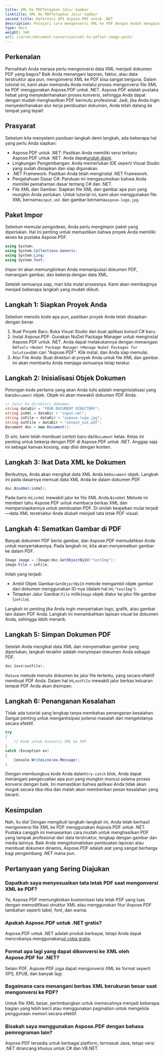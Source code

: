 ```yaml
---
title: XML Ke PDFTetapkan Jalur Gambar
linktitle: XML Ke PDFTetapkan Jalur Gambar
second_title: Referensi API Aspose.PDF untuk .NET
description: Pelajari cara mengonversi XML ke PDF dengan mudah menggunakan Aspose.PDF untuk .NET. Panduan terperinci ini memandu Anda melalui proses langkah demi langkah, dari penyiapan hingga penyelesaian.
type: docs
weight: 340
url: /id/net/document-conversion/xml-to-pdfset-image-path/
---
```

## Perkenalan

Pernahkah Anda merasa perlu mengonversi data XML menjadi dokumen PDF yang bagus? Baik Anda menangani laporan, faktur, atau data terstruktur apa pun, mengonversi XML ke PDF bisa sangat berguna. Dalam tutorial ini, kami akan memandu Anda melalui proses mengonversi file XML ke PDF menggunakan Aspose.PDF untuk .NET. Aspose.PDF adalah pustaka hebat yang menyederhanakan proses konversi, sehingga Anda dapat dengan mudah menghasilkan PDF bermutu profesional. Jadi, jika Anda ingin menyederhanakan alur kerja pembuatan dokumen, Anda telah datang ke tempat yang tepat!

## Prasyarat

Sebelum kita menyelami panduan langkah demi langkah, ada beberapa hal yang perlu Anda siapkan:

-  Aspose.PDF untuk .NET: Pastikan Anda memiliki versi terbaru Aspose.PDF untuk .NET. Anda dapat[unduh disini](https://releases.aspose.com/pdf/net/).
- Lingkungan Pengembangan: Anda memerlukan IDE seperti Visual Studio yang sudah disiapkan dan siap digunakan.
- .NET Framework: Pastikan Anda telah menginstal .NET Framework.
- Pengetahuan Dasar C#: Panduan ini mengasumsikan bahwa Anda memiliki pemahaman dasar tentang C# dan .NET.
-  File XML dan Gambar: Siapkan file XML dan gambar apa pun yang mungkin Anda perlukan. Untuk tutorial ini, kami akan menggunakan file XML bernama`input.xml` dan gambar bernama`aspose-logo.jpg`.

## Paket Impor

Sebelum memulai pengodean, Anda perlu mengimpor paket yang diperlukan. Hal ini penting untuk memastikan bahwa proyek Anda memiliki akses ke pustaka Aspose.PDF.

```csharp
using System;
using System.Collections.Generic;
using System.Linq;
using System.Text;
```

Impor ini akan memungkinkan Anda memanipulasi dokumen PDF, menangani gambar, dan bekerja dengan data XML.

Setelah semuanya siap, mari kita mulai prosesnya. Kami akan membaginya menjadi beberapa langkah yang mudah diikuti.

## Langkah 1: Siapkan Proyek Anda

Sebelum menulis kode apa pun, pastikan proyek Anda telah disiapkan dengan benar.

1. Buat Proyek Baru: Buka Visual Studio dan buat aplikasi konsol C# baru.
2.  Instal Aspose.PDF: Gunakan NuGet Package Manager untuk menginstal Aspose.PDF untuk .NET. Anda dapat melakukannya dengan menavigasi ke`Tools` >`NuGet Package Manager` >`Manage NuGet Packages for Solution`dan cari "Aspose.PDF". Klik instal, dan Anda siap memulai.
3. Atur File Anda: Buat direktori di proyek Anda untuk file XML dan gambar. Ini akan membantu Anda menjaga semuanya tetap teratur.

## Langkah 2: Inisialisasi Objek Dokumen

 Potongan kode pertama yang akan Anda tulis adalah menginisialisasi yang baru`Document` objek. Objek ini akan mewakili dokumen PDF Anda.

```csharp
// Jalur ke direktori dokumen.
string dataDir = "YOUR DOCUMENT DIRECTORY";
string inXml = dataDir + "input.xml";
string inFile = dataDir + "aspose-logo.jpg";
string outFile = dataDir + "output_out.pdf";
Document doc = new Document();
```

 Di sini, kami telah membuat contoh baru dari`Document` kelas. Kelas ini penting untuk bekerja dengan PDF di Aspose.PDF untuk .NET. Anggap saja ini sebagai kanvas kosong, siap diisi dengan konten.

## Langkah 3: Ikat Data XML ke Dokumen

 Berikutnya, Anda akan mengikat data XML Anda ke`Document` objek. Langkah ini pada dasarnya memuat data XML Anda ke dalam dokumen PDF.

```csharp
doc.BindXml(inXml);
```

 Pada baris ini,`inXml` mewakili jalur ke file XML Anda.`BindXml` Metode ini memberi tahu Aspose.PDF untuk membaca berkas XML dan mempersiapkannya untuk pembuatan PDF. Di sinilah keajaiban mulai terjadi—data XML terstruktur Anda diubah menjadi tata letak PDF visual.

## Langkah 4: Sematkan Gambar di PDF

Banyak dokumen PDF berisi gambar, dan Aspose.PDF memudahkan Anda untuk menyertakannya. Pada langkah ini, kita akan menyematkan gambar ke dalam PDF.

```csharp
Image image = (Image)doc.GetObjectById("testImg");
image.File = inFile;
```

Inilah yang terjadi:

-  Ambil Objek Gambar:`GetObjectById` metode mengambil objek gambar dari dokumen menggunakan ID-nya (dalam hal ini,`"testImg"`).
-  Tetapkan Jalur Gambar:`File` milik`Image` objek diatur ke jalur file gambar (`inFile`).

Langkah ini penting jika Anda ingin menyertakan logo, grafik, atau gambar lain dalam PDF Anda. Langkah ini menambahkan lapisan visual ke dokumen Anda, sehingga lebih menarik.

## Langkah 5: Simpan Dokumen PDF

Setelah Anda mengikat data XML dan menyematkan gambar yang diperlukan, langkah terakhir adalah menyimpan dokumen Anda sebagai PDF.

```csharp
doc.Save(outFile);
```

 Itu`Save` metode menulis dokumen ke jalur file tertentu, yang secara efektif membuat PDF Anda. Dalam hal ini,`outFile` mewakili jalur berkas keluaran tempat PDF Anda akan disimpan.

## Langkah 6: Penanganan Kesalahan

Tidak ada tutorial yang lengkap tanpa membahas penanganan kesalahan. Sangat penting untuk mengantisipasi potensi masalah dan mengelolanya secara efektif.

```csharp
try
{
    // Kode untuk konversi XML ke PDF
}
catch (Exception ex)
{
    Console.WriteLine(ex.Message);
}
```

 Dengan membungkus kode Anda dalam`try-catch` blok, Anda dapat menangani pengecualian apa pun yang mungkin muncul selama proses konversi dengan baik. Ini memastikan bahwa aplikasi Anda tidak akan mogok secara tiba-tiba dan malah akan memberikan pesan kesalahan yang berarti.

## Kesimpulan

Nah, itu dia! Dengan mengikuti langkah-langkah ini, Anda telah berhasil mengonversi file XML ke PDF menggunakan Aspose.PDF untuk .NET. Pustaka canggih ini menawarkan cara mudah untuk menghasilkan PDF yang tampak profesional dari data terstruktur, lengkap dengan gambar dan media lainnya. Baik Anda mengotomatiskan pembuatan laporan atau membuat dokumen dinamis, Aspose.PDF adalah alat yang sangat berharga bagi pengembang .NET mana pun.

## Pertanyaan yang Sering Diajukan

### Dapatkah saya menyesuaikan tata letak PDF saat mengonversi XML ke PDF?
Ya, Aspose.PDF memungkinkan kustomisasi tata letak PDF yang luas dengan memodifikasi struktur XML atau menggunakan fitur Aspose.PDF tambahan seperti tabel, font, dan warna.

### Apakah Aspose.PDF untuk .NET gratis?
 Aspose.PDF untuk .NET adalah produk berbayar, tetapi Anda dapat mencobanya menggunakan[uji coba gratis](https://releases.aspose.com/).

### Format apa lagi yang dapat dikonversi ke XML oleh Aspose.PDF for .NET?
Selain PDF, Aspose.PDF juga dapat mengonversi XML ke format seperti XPS, EPUB, dan banyak lagi.

### Bagaimana cara menangani berkas XML berukuran besar saat mengonversi ke PDF?
Untuk file XML besar, pertimbangkan untuk memecahnya menjadi beberapa bagian yang lebih kecil atau menggunakan pagination untuk mengelola penggunaan memori secara efektif.

### Bisakah saya menggunakan Aspose.PDF dengan bahasa pemrograman lain?
Aspose.PDF tersedia untuk berbagai platform, termasuk Java, tetapi versi .NET dirancang khusus untuk C# dan VB.NET.